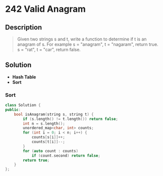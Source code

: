 # 242 Valid Anagram
## Description
>Given two strings s and t, write a function to determine if t is an anagram of s.
>For example
>s = "anagram", t = "nagaram", return true.
>s = "rat", t = "car", return false.


## Solution
- **Hash Table**
- **Sort**

### Sort
```C++
class Solution {
public:
    bool isAnagram(string s, string t) {
        if (s.length() != t.length()) return false;
        int n = s.length();
        unordered_map<char, int> counts;
        for (int i = 0; i < n; i++) {
            counts[s[i]]++;
            counts[t[i]]--;
        }
        for (auto count : counts)
            if (count.second) return false;
        return true;
    }
};
```
